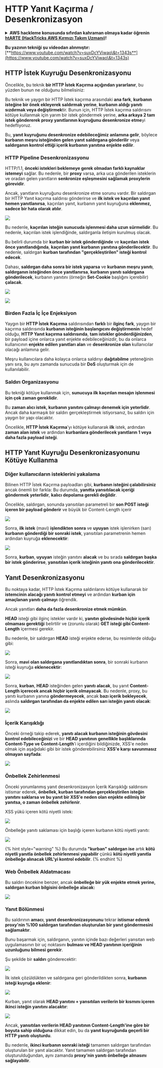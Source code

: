 # HTTP Yanıt Kaçırma / Desenkronizasyon

<details>

<summary><strong>AWS hackleme konusunda sıfırdan kahraman olmaya kadar öğrenin</strong> <a href="https://training.hacktricks.xyz/courses/arte"><strong>htARTE (HackTricks AWS Kırmızı Takım Uzmanı)</strong></a><strong>!</strong></summary>

HackTricks'ı desteklemenin diğer yolları:

* **Şirketinizi HackTricks'te reklamını görmek istiyorsanız** veya **HackTricks'i PDF olarak indirmek istiyorsanız** [**ABONELİK PLANLARI**]'na göz atın (https://github.com/sponsors/carlospolop)!
* [**Resmi PEASS & HackTricks ürünleri**]'ni edinin (https://peass.creator-spring.com)
* [**PEASS Ailesi**]'ni keşfedin (https://opensea.io/collection/the-peass-family), özel [**NFT'ler**]'imiz koleksiyonumuz
* **Katılın** 💬 [**Discord grubuna**](https://discord.gg/hRep4RUj7f) veya [**telegram grubuna**](https://t.me/peass) veya bizi **Twitter** 🐦 [**@carlospolopm**](https://twitter.com/hacktricks\_live)** takip edin.**
* **Hacking püf noktalarınızı paylaşarak PR'lar göndererek** [**HackTricks**](https://github.com/carlospolop/hacktricks) ve [**HackTricks Cloud**](https://github.com/carlospolop/hacktricks-cloud) github depolarına katkıda bulunun.

</details>

**Bu yazının tekniği şu videodan alınmıştır:** [**https://www.youtube.com/watch?v=suxDcYViwao\&t=1343s**](https://www.youtube.com/watch?v=suxDcYViwao\&t=1343s)

## HTTP İstek Kuyruğu Desenkronizasyonu

Öncelikle, bu teknik **bir HTTP İstek Kaçırma açığından yararlanır**, bu yüzden bunun ne olduğunu bilmelisiniz:

Bu teknik ve yaygın bir HTTP İstek kaçırma arasındaki **ana fark**, **kurbanın isteğine bir önek ekleyerek saldırmak yerine**, **kurbanın aldığı yanıtı sızdırmak veya değiştirmek**tir. Bunun için, HTTP İstek kaçırma saldırısını kötüye kullanmak için yarım bir istek göndermek yerine, **arka arkaya 2 tam istek göndererek proxy yanıtlarının kuyruğunu desenkronize etme**yi hedefliyoruz.

Bu, **yanıt kuyruğunu desenkronize edebileceğimiz anlamına gelir**, böylece **kurbanın meşru isteğinden gelen yanıt saldırgana gönderilir** veya **saldırganın kontrol ettiği içerik kurbanın yanıtına enjekte edilir**.

### HTTP Pipeline Desenkronizasyonu

HTTP/1.1, **önceki istekleri beklemeye gerek olmadan farklı kaynaklar istemeyi** sağlar. Bu nedenle, bir **proxy** varsa, arka uca gönderilen isteklerin ve oradan gelen yanıtların **senkronize eşleşmesini sağlamak proxylerin görevidir**.

Ancak, yanıtların kuyruğunu desenkronize etme sorunu vardır. Bir saldırgan bir HTTP Yanıt kaçırma saldırısı gönderirse ve **ilk istek ve kaçırılan yanıt hemen yanıtlanırsa**, kaçırılan yanıt, kurbanın yanıt kuyruğuna **eklenmez, sadece bir hata olarak atılır**.

![](<../.gitbook/assets/image (630).png>)

Bu nedenle, **kaçırılan isteğin sunucuda işlenmesi daha uzun sürmelidir**. Bu nedenle, kaçırılan istek işlendiğinde, saldırganla iletişim kurulmuş olacak.

Bu belirli durumda bir **kurban bir istek gönderdiğinde** ve **kaçırılan istek önce yanıtlandığında**, **kaçırılan yanıt kurbanın yanıtına gönderilecektir**. Bu nedenle, saldırgan **kurban tarafından "gerçekleştirilen" isteği kontrol edecek**.

Dahası, **saldırgan daha sonra bir istek yaparsa** ve **kurbanın meşru yanıtı**, **saldırganın isteğinden önce yanıtlanırsa**, **kurbanın yanıtı saldırgana gönderilecek**, kurbanın yanıtını (örneğin **Set-Cookie** başlığını içerebilir) **çalacak**.

![](<../.gitbook/assets/image (1017).png>)

![](<../.gitbook/assets/image (716).png>)

### Birden Fazla İç İçe Enjeksiyon

Yaygın bir **HTTP İstek Kaçırma** saldırısından **farklı** bir **ilginç fark**, yaygın bir kaçırma saldırısında **kurbanın isteğinin başlangıcını değiştirmenin** hedef olduğu, **HTTP Yanıt kaçırma saldırısında**, **tam istekler gönderdiğinizden**, bir payload içine onlarca yanıt enjekte edebileceğinizdir, bu da onlarca kullanıcının **enjekte edilen yanıtları alan** ve **desenkronize olan** kullanıcılar olacağı anlamına gelir.

Meşru kullanıcılara daha kolayca onlarca saldırıyı **dağıtabilme** yeteneğinin yanı sıra, bu aynı zamanda sunucuda bir **DoS** oluşturmak için de kullanılabilir.

### Saldırı Organizasyonu

Bu tekniği kötüye kullanmak için, **sunucuya ilk kaçırılan mesajın işlenmesi için çok zaman gereklidir**.

Bu **zaman alıcı istek, kurbanın yanıtını çalmayı denemek için yeterlidir**. Ancak daha karmaşık bir saldırı gerçekleştirmek istiyorsanız, bu saldırı için yaygın bir yapı olacaktır.

Öncelikle, **HTTP İstek Kaçırma**'yı kötüye kullanarak **ilk** istek, ardından **zaman alan istek** ve ardından **kurbanlara gönderilecek yanıtların** **1 veya daha fazla payload isteği**.

## HTTP Yanıt Kuyruğu Desenkronizasyonunu Kötüye Kullanma

### Diğer kullanıcıların isteklerini yakalama <a href="#capturing-other-users-requests" id="capturing-other-users-requests"></a>

Bilinen HTTP İstek Kaçırma payloadları gibi, **kurbanın isteğini çalabilirsiniz** ancak önemli bir farkla: Bu durumda, **yanıtta yansıtılacak içeriği göndermek yeterlidir**, **kalıcı depolama gerekli değildir**.

Öncelikle, saldırgan, sonunda yansıtılan parametreli bir **son POST isteği içeren bir payload gönderir** ve büyük bir Content-Length içerir

![](<../.gitbook/assets/image (1050).png>)

Sonra, **ilk istek** (mavi) **işlendikten sonra** ve **uyuyan** istek işlenirken (sarı) **kurbanın gönderdiği bir sonraki istek**, yansıtılan parametrenin hemen ardından kuyruğa **eklenecektir**:

![](<../.gitbook/assets/image (791).png>)

Sonra, **kurban**, **uyuyan** isteğin yanıtını **alacak** ve bu sırada **saldırgan** **başka bir istek gönderirse**, **yansıtılan içerik isteğinin yanıtı ona gönderilecektir**.

## Yanıt Desenkronizasyonu

Bu noktaya kadar, HTTP İstek Kaçırma saldırılarını kötüye kullanarak bir **istemcinin alacağı yanıtı kontrol etmeyi** ve ardından **kurban için amaçlanan yanıtı çalmayı** öğrendik.

Ancak yanıtları **daha da fazla desenkronize etmek mümkün**.

**HEAD** isteği gibi ilginç istekler vardır ki, **yanıtın gövdesinde hiçbir içerik olmaması gerektiği** belirtilir ve (zorunlu olarak) **GET isteği gibi Content-Length** içermesi gerekir.

Bu nedenle, bir saldırgan **HEAD** isteği enjekte ederse, bu resimlerde olduğu gibi:

![](<../.gitbook/assets/image (1104).png>)

Sonra, **mavi olan saldırgana yanıtlandıktan sonra**, bir sonraki kurbanın isteği kuyruğa **eklenecektir**:

![](<../.gitbook/assets/image (996).png>)

Sonra, **kurban**, **HEAD** isteğinden gelen **yanıtı alacak**, bu yanıt **Content-Length içerecek ancak hiçbir içerik olmayacak**. Bu nedenle, proxy, bu yanıtı kurbanın yanına **göndermeyecek**, ancak **bazı içerik bekleyecek**, aslında **saldırgan tarafından da enjekte edilen sarı isteğin yanıtı olacak**:

![](<../.gitbook/assets/image (732).png>)
### İçerik Karışıklığı

Önceki örneği takip ederek, **yanıtı alacak kurbanın isteğinin gövdesini kontrol edebileceğinizi** ve bir **HEAD yanıtının genellikle başlıklarında** **Content-Type ve Content-Length**'i içerdiğini bildiğinizde, XSS'e neden olmak için aşağıdaki gibi bir istek gönderebilirsiniz **XSS'e karşı savunmasız olmayan sayfada**:

![](<../.gitbook/assets/image (685).png>)

### Önbellek Zehirlenmesi

Önceki yorumlanmış yanıt desenkronizasyon İçerik Karışıklığı saldırısını istismar ederek, **önbellek, kurban tarafından gerçekleştirilen isteğin yanıtını saklarsa ve bu yanıt bir XSS'e neden olan enjekte edilmiş bir yanıtsa, o zaman önbellek zehirlenir**.

XSS yükü içeren kötü niyetli istek:

![](<../.gitbook/assets/image (611).png>)

Önbelleğe yanıtı saklaması için başlığı içeren kurbanın kötü niyetli yanıtı:

![](<../.gitbook/assets/image (563).png>)

{% hint style="warning" %}
Bu durumda **"kurban" saldırgan ise** artık **kötü niyetli yanıtla önbellek zehirlenmesi yapabilir** çünkü **kötü niyetli yanıtla önbelleğe alınacak URL'yi kontrol edebilir**.
{% endhint %}

### Web Önbellek Aldatmacası

Bu saldırı öncekine benzer, ancak **önbelleğe bir yük enjekte etmek yerine, saldırgan kurban bilgisini önbelleğe alacak:**

![](<../.gitbook/assets/image (988).png>)

### Yanıt Bölünmesi

Bu saldırının **amacı**, **yanıt desenkronizasyonunu** tekrar **istismar ederek proxy'nin %100 saldırgan tarafından oluşturulan bir yanıt göndermesini sağlamaktır**.

Bunu başarmak için, saldırganın, yanıtın içinde bazı değerleri yansıtan web uygulamasının bir uç noktasını **bulması ve HEAD yanıtının içeriğinin uzunluğunu bilmesi gerekir**.

Şu şekilde bir **saldırı** gönderecektir:

![](<../.gitbook/assets/image (908).png>)

İlk istek çözüldükten ve saldırgana geri gönderildikten sonra, **kurbanın isteği kuyruğa eklenir**:

![](<../.gitbook/assets/image (734).png>)

Kurban, yanıt olarak **HEAD yanıtını + yansıtılan verilerin bir kısmını içeren ikinci isteğin yanıtını alacaktır**:

![](<../.gitbook/assets/image (353).png>)

Ancak, **yansıtılan verilerin HEAD yanıtının Content-Length'ine göre bir boyuta sahip olduğuna** dikkat edin, bu da **yanıt kuyruğunda geçerli bir HTTP yanıtı oluşturdu**.

Bu nedenle, **ikinci kurbanın sonraki isteği** tamamen saldırgan tarafından oluşturulan bir yanıt alacaktır. Yanıt tamamen saldırgan tarafından oluşturulduğundan, aynı zamanda **proxy'nin yanıtı önbelleğe almasını sağlayabilir**.
